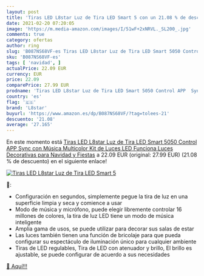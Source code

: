```yaml
---
layout: post
title: 'Tiras LED L8star Luz de Tira LED Smart 5 con un 21.08 % de descuento'
date: 2021-02-20 07:20:05
image: 'https://m.media-amazon.com/images/I/51wF+2xNRVL._SL200_.jpg'
comments: true
category: ofertas
author: ring
slug: 'B087NS68VF-es Tiras LED L8star Luz de Tira LED Smart 5050 Control APP...'
sku: 'B087NS68VF-es'
tags: [ 'navidad', ]
actualPrice: 22.09 EUR
currency: EUR
price: 22.09
comparePrice: 27.99 EUR
prodname: 'Tiras LED L8star Luz de Tira LED Smart 5050 Control APP  Sync con Música Multicolor  Kit de Luces LED Funciona Luces Decorativas para Navidad y Fiestas'
country: 'es'
flag: '🇪🇸'
brand: 'L8star'
buyurl: 'https://www.amazon.es/dp/B087NS68VF/?tag=tolees-21'
descuento: '21.08'
average: '27.165'
---
```


En este momento está [Tiras LED L8star Luz de Tira LED Smart 5050 Control APP  Sync con Música Multicolor  Kit de Luces LED Funciona Luces Decorativas para Navidad y Fiestas](https://www.amazon.es/dp/B087NS68VF/?tag=tolees-21) a 22.09 EUR (original: 27.99 EUR) (21.08 %  de descuento) en el siguiente enlace!

[![Tiras LED L8star Luz de Tira LED Smart 5](https://m.media-amazon.com/images/I/51wF+2xNRVL._SL200_.jpg)](https://www.amazon.es/dp/B087NS68VF/?tag=tolees-21)

🔎:

- Configuración en segundos, simplemente pegue la tira de luz en una superficie limpia y seca y comience a usar
- Modo de música y micrófono, puede elegir libremente controlar 16 millones de colores, la tira de luz LED tiene un modo de música inteligente
- Amplia gama de usos, se puede utilizar para decorar sus salas de estar
- Las luces también tienen una función de bricolaje para que pueda configurar su espectáculo de iluminación único para cualquier ambiente
- Tiras de LED regulables, Tira de LED con atenuador y brillo, El brillo es ajustable, se puede configurar de acuerdo a sus necesidades

[🛒 Aquí!!!](https://www.amazon.es/dp/B087NS68VF/?tag=tolees-21)
